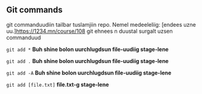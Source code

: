 ## Git commands
git commanduudiin tailbar tuslamjiin repo. Nemel medeeleliig: [endees uzne uu.]https://1234.mn/course/108
git ehnees n duustal surgalt uzsen commanduud

`git add *` **Buh shine bolon uurchlugdsun file-uudiig stage-lene**

`git add .` **Buh shine bolon uurchlugdsun file-uudiig stage-lene**

`git add -A` **Buh shine bolon uurchlugdsun file-uudiig stage-lene**

`git add [file.txt]` **file.txt-g stage-lene**

